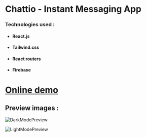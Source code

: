 # Chattio - Instant Messaging App

### Technologies used :

- #### React.js
- #### Tailwind.css
- #### React routers
- #### Firebase

# [Online demo](https://chattio.vercel.app/)

## Preview images : 

![DarkModePreview](https://user-images.githubusercontent.com/21319545/162796936-d262133f-4a6e-4fa2-8566-d70ec96fa543.png)

![LightModePreview](https://user-images.githubusercontent.com/21319545/162796945-dd1c5ed1-2b2c-4fbb-977d-a31e7ee8c98d.png)
